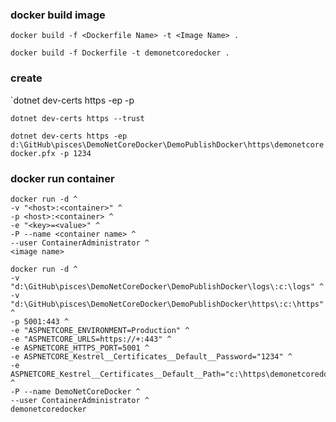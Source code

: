 
### docker build image

`docker build -f <Dockerfile Name> -t <Image Name> .`

`docker build -f Dockerfile -t demonetcoredocker .`

### create 

`dotnet dev-certs https -ep <path> -p <password>

`dotnet dev-certs https --trust`

`dotnet dev-certs https -ep d:\GitHub\pisces\DemoNetCoreDocker\DemoPublishDocker\https\demonetcoredocker.pfx -p 1234`

### docker run container

```
docker run -d ^
-v "<host>:<container>" ^
-p <host>:<container> ^
-e "<key>=<value>" ^
-P --name <container name> ^
--user ContainerAdministrator ^
<image name>
```

```
docker run -d ^
-v "d:\GitHub\pisces\DemoNetCoreDocker\DemoPublishDocker\logs\:c:\logs" ^
-v "d:\GitHub\pisces\DemoNetCoreDocker\DemoPublishDocker\https\:c:\https" ^
-p 5001:443 ^
-e "ASPNETCORE_ENVIRONMENT=Production" ^
-e "ASPNETCORE_URLS=https://+:443" ^
-e ASPNETCORE_HTTPS_PORT=5001 ^
-e ASPNETCORE_Kestrel__Certificates__Default__Password="1234" ^
-e ASPNETCORE_Kestrel__Certificates__Default__Path="c:\https\demonetcoredocker.pfx" ^
-P --name DemoNetCoreDocker ^
--user ContainerAdministrator ^
demonetcoredocker
```

